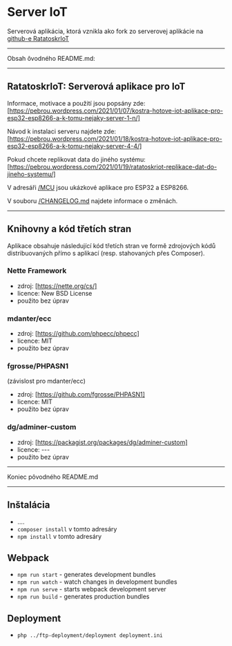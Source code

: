 # Server IoT

Serverová aplikácia, ktorá vznikla ako fork zo serverovej aplikácie na [github-e RatatoskrIoT](https://github.com/petrbrouzda/RatatoskrIoT)

---

Obsah ôvodného README.md:

---

## RatatoskrIoT: Serverová aplikace pro IoT

Informace, motivace a použití jsou popsány zde: [https://pebrou.wordpress.com/2021/01/07/kostra-hotove-iot-aplikace-pro-esp32-esp8266-a-k-tomu-nejaky-server-1-n/]

Návod k instalaci serveru najdete zde: [https://pebrou.wordpress.com/2021/01/18/kostra-hotove-iot-aplikace-pro-esp32-esp8266-a-k-tomu-nejaky-server-4-4/]

Pokud chcete replikovat data do jiného systému: [https://pebrou.wordpress.com/2021/01/19/ratatoskriot-replikace-dat-do-jineho-systemu/]

V adresáři [/MCU](/MCU) jsou ukázkové aplikace pro ESP32 a ESP8266.

V souboru [/CHANGELOG.md](/CHANGELOG.md) najdete informace o změnách.

---

## Knihovny a kód třetích stran

Aplikace obsahuje následující kód třetích stran ve formě zdrojových kódů distribuovaných přímo s aplikací (resp. stahovaných přes Composer).

### Nette Framework

- zdroj: [https://nette.org/cs/]
- licence: New BSD License
- použito bez úprav

### mdanter/ecc

- zdroj: [https://github.com/phpecc/phpecc]
- licence: MIT
- použito bez úprav

### fgrosse/PHPASN1

(závislost pro mdanter/ecc)

- zdroj: [https://github.com/fgrosse/PHPASN1]
- licence: MIT
- použito bez úprav

### dg/adminer-custom

- zdroj: [https://packagist.org/packages/dg/adminer-custom]
- licence: ---
- použito bez úprav

---

Koniec pôvodného README.md

---

## Inštalácia

- ....
- `composer install` v tomto adresáry
- `npm install` v tomto adresáry

## Webpack

- `npm run start` - generates development bundles
- `npm run watch` - watch changes in development bundles
- `npm run serve` - starts webpack development server
- `npm run build` - generates production bundles

## Deployment

- `php ../ftp-deployment/deployment deployment.ini`
